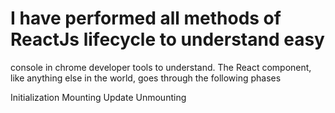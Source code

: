 # I have performed all methods of ReactJs lifecycle to understand easy 
console in chrome developer tools to understand.
The React component, like anything else in the world, goes through the following phases

Initialization
Mounting
Update
Unmounting

